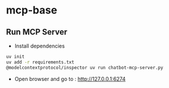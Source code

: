 # mcp-base

## Run MCP Server

- Install dependencies
```sh
uv init
uv add -r requirements.txt
@modelcontextprotocol/inspector uv run chatbot-mcp-server.py
```
- Open browser and go to : http://127.0.0.1:6274 

